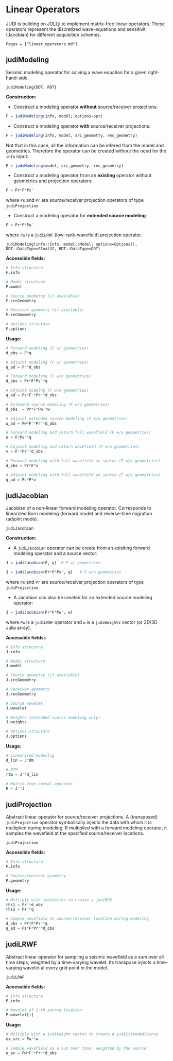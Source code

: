 # Linear Operators

JUDI is building on [JOLI.jl](https://github.com/slimgroup/JOLI.jl) to implement matrix-free linear operators. These operators represent the discretized wave-equations and sensitivit (Jacobian) for different acquisition schemes. 

```@contents
Pages = ["linear_operators.md"]
```

## judiModeling

Seismic modeling operator for solving a wave equation for a given right-hand-side.

```@docs
judiModeling{DDT, RDT}
```

**Construction:**

 * Construct a modeling operator **without** source/receiver projections:

```julia
F = judiModeling(info, model; options=opt)
```

 * Construct a modeling operator **with** source/receiver projections:

```julia
F = judiModeling(info, model, src_geometry, rec_geometry)
```

Not that in this case, all the information can be infered from the model and geometries. Therefore the operator can be created without the need for the `info` input:


```julia
F = judiModeling(model, src_geometry, rec_geometry)
```

 * Construct a modeling operator from an **existing** operator without geometries and projection operators:

```julia
F = Pr*F*Ps'
```

where `Ps` and `Pr` are source/receiver projection operators of type `judiProjection`.

 * Construct a modeling operator for **extended source modeling**:

```julia
F = Pr*F*Pw'
```

where `Pw` is a `judiLRWF` (low-rank-wavefield) projection operator.


```@docs
judiModeling(info::Info, model::Model; options=Options(), DDT::DataType=Float32, RDT::DataType=DDT)
```

**Accessible fields:**

```julia
# Info structure
F.info

# Model structure
F.model

# Source geometry (if available)
F.srcGeometry

# Receiver geometry (if available)
F.recGeometry

# Options structure
F.options
```

**Usage:**

```julia
# Forward modeling (F w/ geometries)
d_obs = F*q

# Adjoint modeling (F w/ geometries)
q_ad = F'*d_obs

# Forward modeling (F w/o geometries)
d_obs = Pr*F*Ps'*q

# Adjoint modelng (F w/o geometries)
q_ad = Ps*F'*Pr'*d_obs

# Extended source modeling (F w/o geometries)
d_obs  = Pr*F*Pw'*w

# Adjoint extended source modeling (F w/o geometries)
w_ad = Pw*F'*Pr'*d_obs

# Forward modeling and return full wavefield (F w/o geometries)
u = F*Ps'*q

# Adjoint modelnig and return wavefield (F w/o geometries)
v = F'*Pr'*d_obs

# Forward modeling with full wavefield as source (F w/o geometries)
d_obs = Pr*F*u

# Adjoint modeling with full wavefield as source (F w/o geometries)
q_ad = Ps*F*v
```


## judiJacobian

Jacobian of a non-linear forward modeling operator. Corresponds to linearized Born modeling (forward mode) and reverse-time migration (adjoint mode).

```@docs
judiJacobian
```

**Construction:**

 * A `judiJacobian` operator can be create from an exisiting forward modeling operator and a source vector:

```julia
J = judiJacobian(F, q)  # F w/ geometries
```

```julia
J = judiJacobian(Pr*F*Ps', q)   # F w/o geometries
```

where `Ps` and `Pr` are source/receiver projection operators of type `judiProjection`.

 * A Jacobian can also be created for an extended source modeling operator:

```julia
J = judiJacobian(Pr*F*Pw', w)
```

where `Pw` is a `judiLRWF` operator and `w` is a `judiWeights` vector (or 2D/3D Julia array).


**Accessible fields::**

```julia
# Info structure
J.info

# Model structure
J.model

# Source geometry (if available)
J.srcGeometry

# Receiver geometry
J.recGeometry

# Source wavelet
J.wavelet

# Weights (extended source modeling only)
J.weights

# Options structure
J.options
```

**Usage:**

```julia
# Linearized modeilng
d_lin = J*dm

# RTM
rtm = J'*d_lin

# Matrix-free normal operator
H = J'*J
```

## judiProjection

Abstract linear operator for source/receiver projections. A (transposed) `judiProjection` operator symbolically injects the data with which it is multiplied during modeling. If multiplied with a forward modeling operator, it samples the wavefield at the specified source/receiver locations.

```@docs
judiProjection
```

**Accessible fields:**

```julia
# Info structure
P.info

# Source/receiver geometry
P.geometry
```

**Usage:**

```julia
# Multiply with judiVector to create a judiRHS
rhs1 = Pr'*d_obs
rhs2 = Ps'*q

# Sample wavefield at source/receiver location during modeling
d_obs = Pr*F*Ps'*q
q_ad = Ps*F*Pr'*d_obs
```

## judiLRWF


Abstract linear operator for sampling a seismic wavefield as a sum over all time steps, weighted by a time-varying wavelet. Its transpose *injects* a time-varying wavelet at every grid point in the model.

```@docs
judiLRWF
```

**Accessible fields:**

```julia
# Info structure
P.info

# Wavelet of i-th source location
P.wavelet[i]
```

**Usage:**

```julia
# Multiply with a judiWeight vector to create a judiExtendedSource
ex_src = Pw'*w

# Sample wavefield as a sum over time, weighted by the source
u_ex = Pw*F'*Pr'*d_obs
```
